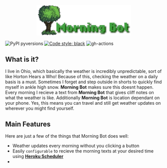 <p align="center">
  <a href="https://github.com/bnkc/morningbot"><img alt="Morning Bot" src="https://github.com/bnkc/morningbot/blob/master/images/logo.png" width="60%"></a>
</p>


![PyPI pyversions](https://img.shields.io/pypi/pyversions/deadlink.svg?style=flat-square)
[![Code style: black](https://img.shields.io/badge/code%20style-black-000000.svg?style=flat-square)](https://github.com/psf/black)
![gh-actions](https://img.shields.io/github/workflow/status/nschloe/deadlink/ci?style=flat-square)

## What is it?

I live in Ohio, which basically the weather is incredibly unpredictable, sort of like Horton Hears a Who! Because of this, checking the weather on a daily basis is a must. Sometimes I forget and step outside in shorts to quickly find myself in ankle high snow. **Morning Bot** makes sure this doesnt happen. Every morning I recieve a text from **Morning Bot** that gives cliff notes on what the weather is like. Additionally **Morning Bot** is location dependant on your phone. Yes, this means you can travel and still get weather updates on wherever you might find yourself.

## Main Features
Here are just a few of the things that Morning Bot does well:

  - Weather updates every morning without you clicking a button
  - Easily `configurable` to recieve the morning texts at your desired time using [**Heroku Scheduler**](https://devcenter.heroku.com/articles/scheduler)
  - 
 
